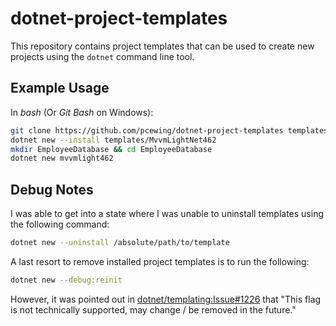 # dotnet-project-templates

This repository contains project templates that can be used to create new
projects using the `dotnet` command line tool.

## Example Usage

In *bash* (Or *Git Bash* on Windows):
```bash
git clone https://github.com/pcewing/dotnet-project-templates templates
dotnet new --install templates/MvvmLightNet462
mkdir EmployeeDatabase && cd EmployeeDatabase
dotnet new mvvmlight462
```

## Debug Notes

I was able to get into a state where I was unable to uninstall templates using
the following command:
```bash
dotnet new --uninstall /absolute/path/to/template
```

A last resort to remove installed project templates is to run the following:
```bash
dotnet new --debug:reinit
```

However, it was pointed out in
[dotnet/templating:Issue#1226](https://github.com/dotnet/templating/issues/1226)
that "This flag is not technically supported, may change / be removed in the
future."
